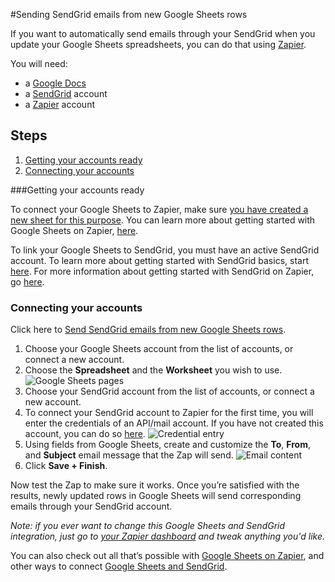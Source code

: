#Sending SendGrid emails from new Google Sheets rows



If you want to automatically send emails through your SendGrid when you update your Google Sheets spreadsheets, you can do that using [Zapier](http://zapier.com).

You will need:

* a [Google Docs](https://docs.google.com/)
* a [SendGrid](http://sendgrid.com) account
* a [Zapier](http://zapier.com) account

## Steps

1. [Getting your accounts ready](#ready)
2. [Connecting your accounts](#connect)

###<a name=”ready>Getting your accounts ready</a>


To connect your Google Sheets to Zapier, make sure [you have created a new sheet for this purpose](http://www.gcflearnfree.org/googlespreadsheets/8.2). You can learn more about getting started with Google Sheets on Zapier, [here](https://zapier.com/help/google-sheets/#how-get-started-google-sheets-zapier).

To link your Google Sheets to SendGrid, you must have an active SendGrid account. To learn more about getting started with SendGrid basics, start [here](https://sendgrid.com/docs/index.html). For more information about getting started with SendGrid on Zapier, go [here](https://zapier.com/help/sendgrid/#how-get-started-sendgrid).

### <a name="connect">Connecting your accounts</a>

Click here to [Send SendGrid emails from new Google Sheets rows](https://zapier.com/zapbook/zaps/4783/send-sendgrid-emails-from-new-google-sheets-rows/).

1. Choose your Google Sheets account from the list of accounts, or connect a new account.
2. Choose the **Spreadsheet** and the **Worksheet** you wish to use.
![Google Sheets pages](https://api.monosnap.com/rpc/file/download?id=KXMJ5qmwH4piFKBkBZXiTbMFu2cTog)
3. Choose your SendGrid account from the list of accounts, or connect a new account.
4. To connect your SendGrid account to Zapier for the first time, you will enter the credentials of an API/mail account. If you have not created this account, you can do so [here](https://sendgrid.com/credentials).
![Credential entry](https://api.monosnap.com/rpc/file/download?id=gAajRq9wMKNTN4HyEKzAMosD71ifb8)
5. Using fields from Google Sheets, create and customize the **To**, **From**, and **Subject** email message that the Zap will send.
![Email content](https://api.monosnap.com/rpc/file/download?id=gmK4I07JxAKFtgoEBhJBwkdUh4fD7i)
6. Click **Save + Finish**.

Now test the Zap to make sure it works. Once you’re satisfied with the results, newly updated rows in Google Sheets will send corresponding emails through your SendGrid account.

*Note: if you ever want to change this Google Sheets and SendGrid integration, just go to [your Zapier dashboard](https://zapier.com/app/dashboard) and tweak anything you'd like.*

You can also check out all that’s possible with [Google Sheets on Zapier](https://zapier.com/zapbook/google-sheets/), and other ways to connect [Google Sheets and SendGrid](https://zapier.com/zapbook/google-sheets/sendgrid).
